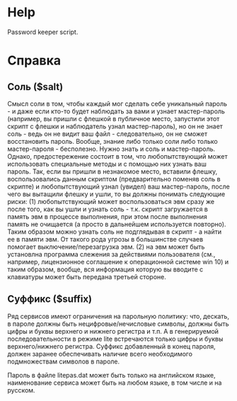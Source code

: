 # Help
Password keeper script.

# Справка
## Соль ($salt)
Cмысл соли в том, чтобы каждый мог сделать себе уникальный пароль - и даже
если кто-то будет наблюдать за вами и узнает мастер-пароль (например, вы
пришли с флешкой в публичное место, запустили этот скрипт с флешки и
наблюдатель узнал мастер-пароль), но он не знает соль - ведь он не видит ваш
файл - следовательно, он не сможет восстановить пароль. Вообще, знание либо
только соли либо только мастер-пароля - бесполезно. Нужно знать и соль и
мастер-пароль. Однако, предостережение состоит в том, что любопытствующий
может использовать специальные методы и с помощью них узнать ваш пароль. Так,
если вы пришли в незнакомое место, вставили флешку, воспользовались данным
скриптом (предварительно поменяв соль в скрипте) и любопытствующий узнал
(увидел) ваш мастер-пароль, после чего вы вытащили флешку и ушли, то вы должны
понимать следующие риски:
(1) любопытствующий может воспользоваться эвм сразу же после того, как вы
    ушли и узнать соль - т.к. скрипт загружается в память эвм в процессе
    выполнения, при этом после выполнения память не очищается (а просто в
    дальнейшем используется повторно). Таким образом можно узнать соль не
    подглядывая в  скрипт - а найти ее в памяти эвм. От такого рода угрозы в
    большинстве случаев помогает выключение/перезагрузка эвм.
(2) на эвм может быть установлна программа слежения за действиями пользователя
    (см., например, лицензионное соглашение к операционной системе win 10) и
    таким образом, вообще, вся информация которую вы вводите с клавиатуры
    может быть передана третьей стороне.

## Суффикс ($suffix)
Ряд сервисов имеют ограничения на парольную политику: что, дескать, в пароле
должны быть нецифровые/нечисловые символы, должны быть цифры и буквы верхнего
и нижнего регистра и т.п. А в генерируемой последовательности в режиме lite
встречаются только цифры и буквы верхнего/нижнего регистра. Суффикс
добавленный в конец пароля, должен заранее обеспечивать наличие всего
необходимого подмножествам символов в пароле.



Пароль в файле litepas.dat может быть только на английском
языке, наименование сервиса может быть на любом языке, в том числе и на
русском.
